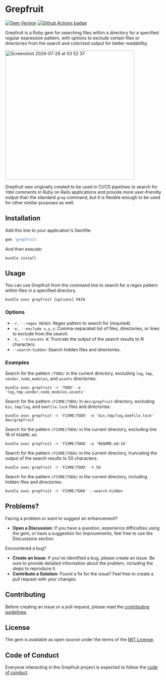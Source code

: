 # Grepfruit

[![Gem Version](https://badge.fury.io/rb/grepfruit.svg)](http://badge.fury.io/rb/grepfruit)
[![Github Actions badge](https://github.com/enjaku4/grepfruit/actions/workflows/main.yml/badge.svg)](https://github.com/enjaku4/grepfruit/actions/workflows/main.yml)

Grepfruit is a Ruby gem for searching files within a directory for a specified regular expression pattern, with options to exclude certain files or directories from the search and colorized output for better readability.

<img width="416" alt="Screenshot 2024-07-28 at 03 52 37" src="https://github.com/user-attachments/assets/95b26b81-dcc1-430b-ac44-641251cb84b6">

Grepfruit was originally created to be used in CI/CD pipelines to search for `TODO` comments in Ruby on Rails applications and provide more user-friendly output than the standard `grep` command, but it is flexible enough to be used for other similar purposes as well.

## Installation

Add this line to your application's Gemfile:

```ruby
gem 'grepfruit'
```

And then execute:

```shell
bundle install
```

## Usage

You can use Grepfruit from the command line to search for a regex pattern within files in a specified directory.

```shell
bundle exec grepfruit [options] PATH
```

### Options

- `-r, --regex REGEX`: Regex pattern to search for (required).
- `-e, --exclude x,y,z`: Comma-separated list of files, directories, or lines to exclude from the search.
- `-t, --truncate N`: Truncate the output of the search results to N characters.
- `--search-hidden`: Search hidden files and directories.

### Examples

Search for the pattern `/TODO/` in the current directory, excluding `log`, `tmp`, `vendor`, `node_modules`, and `assets` directories:

```shell
bundle exec grepfruit -r 'TODO' -e 'log,tmp,vendor,node_modules,assets'
```

Search for the pattern `/FIXME|TODO/` in `dev/grepfruit` directory, excluding `bin`, `tmp/log`, and `Gemfile.lock` files and directories:

```shell
bundle exec grepfruit -r 'FIXME|TODO' -e 'bin,tmp/log,Gemfile.lock' dev/grepfruit
```

Search for the pattern `/FIXME|TODO/` in the current directory, excluding line 18 of `README.md`:

```shell
bundle exec grepfruit -r 'FIXME|TODO' -e 'README.md:18'
```

Search for the pattern `/FIXME|TODO/` in the current directory, truncating the output of the search results to 50 characters:

```shell
bundle exec grepfruit -r 'FIXME|TODO' -t 50
```

Search for the pattern `/FIXME|TODO/` in the current directory, including hidden files and directories:

```shell
bundle exec grepfruit -r 'FIXME|TODO' --search-hidden
```

## Problems?

Facing a problem or want to suggest an enhancement?

- **Open a Discussion**: If you have a question, experience difficulties using the gem, or have a suggestion for improvements, feel free to use the Discussions section.

Encountered a bug?

- **Create an Issue**: If you've identified a bug, please create an issue. Be sure to provide detailed information about the problem, including the steps to reproduce it.
- **Contribute a Solution**: Found a fix for the issue? Feel free to create a pull request with your changes.

## Contributing

Before creating an issue or a pull request, please read the [contributing guidelines](https://github.com/enjaku4/grepfruit/blob/master/CONTRIBUTING.md).

## License

The gem is available as open source under the terms of the [MIT License](https://github.com/enjaku4/grepfruit/blob/master/LICENSE.txt).

## Code of Conduct

Everyone interacting in the Grepfruit project is expected to follow the [code of conduct](https://github.com/enjaku4/grepfruit/blob/master/CODE_OF_CONDUCT.md).
